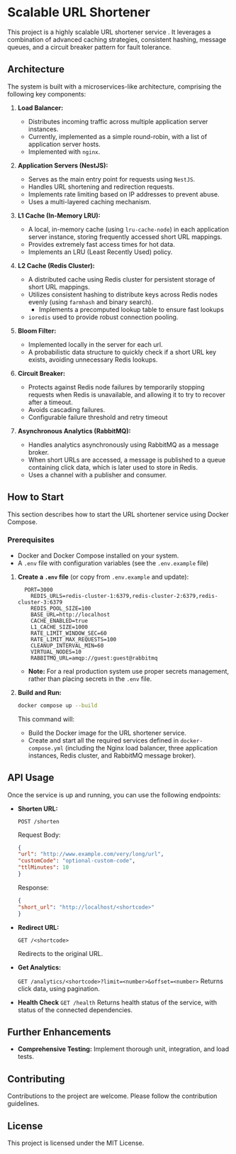 # Scalable URL Shortener

This project is a highly scalable URL shortener service . It leverages a combination of advanced caching strategies, consistent hashing, message queues, and a circuit breaker pattern for fault tolerance.

## Architecture

The system is built with a microservices-like architecture, comprising the following key components:

1.  **Load Balancer:**
    *   Distributes incoming traffic across multiple application server instances.
    *  Currently, implemented as a simple round-robin, with a list of application server hosts.
    *   Implemented with `nginx`.

2.  **Application Servers (NestJS):**
    *   Serves as the main entry point for requests using `NestJS`.
    *   Handles URL shortening and redirection requests.
    *   Implements rate limiting based on IP addresses to prevent abuse.
    *   Uses a multi-layered caching mechanism.

3.  **L1 Cache (In-Memory LRU):**
    *   A local, in-memory cache (using `lru-cache-node`) in each application server instance, storing frequently accessed short URL mappings.
    *   Provides extremely fast access times for hot data.
    *   Implements an LRU (Least Recently Used) policy.

4.  **L2 Cache (Redis Cluster):**
    *   A distributed cache using Redis cluster for persistent storage of short URL mappings.
    *   Utilizes consistent hashing to distribute keys across Redis nodes evenly (using `farmhash` and binary search).
        * Implements a precomputed lookup table to ensure fast lookups
    *   `ioredis` used to provide robust connection pooling.

5.  **Bloom Filter:**
    *   Implemented locally in the server for each url.
    *   A probabilistic data structure to quickly check if a short URL key exists, avoiding unnecessary Redis lookups.

6.  **Circuit Breaker:**
    *   Protects against Redis node failures by temporarily stopping requests when Redis is unavailable, and allowing it to try to recover after a timeout.
    *   Avoids cascading failures.
    * Configurable failure threshold and retry timeout

7.  **Asynchronous Analytics (RabbitMQ):**
    *   Handles analytics asynchronously using RabbitMQ as a message broker.
    *   When short URLs are accessed, a message is published to a queue containing click data, which is later used to store in Redis.
    * Uses a channel with a publisher and consumer.

## How to Start

This section describes how to start the URL shortener service using Docker Compose.

### Prerequisites

*   Docker and Docker Compose installed on your system.
*   A `.env` file with configuration variables (see the `.env.example` file)

1.  **Create a `.env` file** (or copy from `.env.example` and update):

    ```env
      PORT=3000
        REDIS_URLS=redis-cluster-1:6379,redis-cluster-2:6379,redis-cluster-3:6379
        REDIS_POOL_SIZE=100
        BASE_URL=http://localhost
        CACHE_ENABLED=true
        L1_CACHE_SIZE=1000
        RATE_LIMIT_WINDOW_SEC=60
        RATE_LIMIT_MAX_REQUESTS=100
        CLEANUP_INTERVAL_MIN=60
        VIRTUAL_NODES=10
        RABBITMQ_URL=amqp://guest:guest@rabbitmq
    ```
    * **Note:** For a real production system use proper secrets management, rather than placing secrets in the `.env` file.

3.  **Build and Run:**
    ```bash
    docker compose up --build
    ```

    This command will:
    *   Build the Docker image for the URL shortener service.
    *   Create and start all the required services defined in `docker-compose.yml` (including the Nginx load balancer, three application instances, Redis cluster, and RabbitMQ message broker).

## API Usage

Once the service is up and running, you can use the following endpoints:

*   **Shorten URL:**

    `POST /shorten`

    Request Body:

    ```json
    {
    "url": "http://www.example.com/very/long/url",
    "customCode": "optional-custom-code",
    "ttlMinutes": 10
    }
    ```

    Response:

    ```json
    {
    "short_url": "http://localhost/<shortcode>"
    }
    ```

*   **Redirect URL:**

    `GET /<shortcode>`

    Redirects to the original URL.

*   **Get Analytics:**

    `GET /analytics/<shortcode>?limit=<number>&offset=<number>`
    Returns click data, using pagination.

* **Health Check**
  `GET /health`
  Returns health status of the service, with status of the connected dependencies.

## Further Enhancements

*   **Comprehensive Testing:** Implement thorough unit, integration, and load tests.

## Contributing

Contributions to the project are welcome. Please follow the contribution guidelines.

## License

This project is licensed under the MIT License.